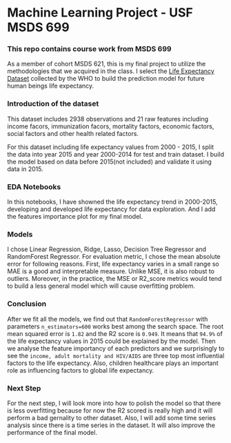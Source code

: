 # Machine Learning Project - USF MSDS 699
### This repo contains course work from MSDS 699
As a member of cohort MSDS 621, this is my final project to utilize the methodologies that we acquired in the class.
I select the [Life Expectancy Dataset](https://www.kaggle.com/kumarajarshi/life-expectancy-who) collected by the WHO to build the prediction model for future human beings life expectancy.

### Introduction of the dataset
This dataset includes 2938 observations and 21 raw features including income facors, immunization facors, mortality factors, economic factors, social factors and other health related factors. 

For this dataset including life expectancy values from 2000 - 2015, I split the data into year 2015 and year 2000-2014 for test and train dataset. I build the model based on data before 2015(not included) and validate it using data in 2015.

### EDA Notebooks
In this notebooks, I have showned the life expectancy trend in 2000-2015, developing and developed life expectancy for data exploration. And I add the features importance plot for my final model.

### Models 
I chose Linear Regression, Ridge, Lasso, Decision Tree Regressor and RandomForest Regressor. For evaluation metric, I chose the mean absolute error for following reasons. First, life expectancy varies in a small range so MAE is a good and interpretable measure. Unlike MSE, it is also robust to outliers.  Moreover, in the practice, the MSE or R2_score metrics would tend to build a less general model which will cause overfitting problem.

### Conclusion
After we fit all the models, we find out that `RandomForestRegressor` with parameters `n_estimators=600` works best among the search space. The root mean squared error is `1.82` and the R2 score is `0.949`. It means that `94.9%` of the life expectancy values in 2015  could be explained by the model. Then we analyse the feature importancy of each predictors and we surprisingly to see the `income, adult mortality and HIV/AIDS` are three top most influential factors to the life expectancy. Also, children healthcare plays an important role as influencing factors to global life expectancy.

### Next Step
For the next step, I will look more into how to polish the model so that there is less overfitting because for now the R2 scored is really high and it will perform a bad gernality to other dataset. Also, I will add some time series analysis since there is a time series in the dataset. It will also improve the performance of the final model.
